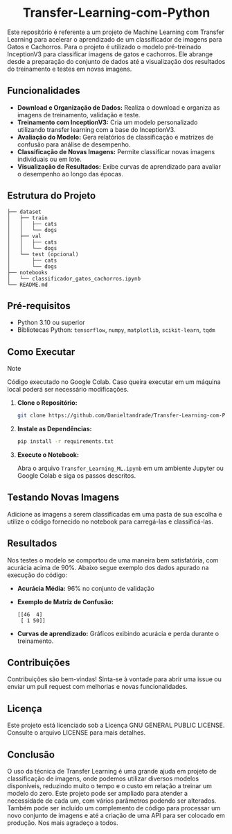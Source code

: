 # <h1 align="center"> Transfer-Learning-com-Python</h1>

Este repositório é referente a um projeto de Machine Learning com Transfer Learning para acelerar o aprendizado de um classificador de imagens para Gatos e Cachorros.
Para o projeto é utilizado o modelo pré-treinado InceptionV3 para classificar imagens de gatos e cachorros. Ele abrange desde a preparação do conjunto de dados até a visualização dos resultados do treinamento e testes em novas imagens.

## Funcionalidades

- **Download e Organização de Dados:** Realiza o download e organiza as imagens de treinamento, validação e teste.
- **Treinamento com InceptionV3:** Cria um modelo personalizado utilizando transfer learning com a base do InceptionV3.
- **Avaliação do Modelo:** Gera relatórios de classificação e matrizes de confusão para análise de desempenho.
- **Classificação de Novas Imagens:** Permite classificar novas imagens individuais ou em lote.
- **Visualização de Resultados:** Exibe curvas de aprendizado para avaliar o desempenho ao longo das épocas.

## Estrutura do Projeto

```
├── dataset
│   ├── train
│   │   ├── cats
│   │   └── dogs
│   ├── val
│   │   ├── cats
│   │   └── dogs
│   └── test (opcional)
│       ├── cats
│       └── dogs
├── notebooks
│   └── classificador_gatos_cachorros.ipynb
└── README.md
```

## Pré-requisitos

- Python 3.10 ou superior
- Bibliotecas Python: `tensorflow`, `numpy`, `matplotlib`, `scikit-learn`, `tqdm`

## Como Executar

> [!NOTE]
> Código executado no Google Colab. Caso queira executar em um máquina local poderá ser necessário modificações.

1. **Clone o Repositório:**

   ```bash
   git clone https://github.com/Danieltandrade/Transfer-Learning-com-Python.git
   ```

2. **Instale as Dependências:**

   ```bash
   pip install -r requirements.txt
   ```

3. **Execute o Notebook:**

   Abra o arquivo `Transfer_Learning_ML.ipynb` em um ambiente Jupyter ou Google Colab e siga os passos descritos.

## Testando Novas Imagens

Adicione as imagens a serem classificadas em uma pasta de sua escolha e utilize o código fornecido no notebook para carregá-las e classificá-las.

## Resultados

Nos testes o modelo se comportou de uma maneira bem satisfatória, com acurácia acima de 90%.
Abaixo segue exemplo dos dados apurado na execução do código:

- **Acurácia Média:** 96% no conjunto de validação
- **Exemplo de Matriz de Confusão:**

  ```
  [[46  4]
   [ 1 50]]
  ```

- **Curvas de aprendizado:** Gráficos exibindo acurácia e perda durante o treinamento.

## Contribuições

Contribuições são bem-vindas! Sinta-se à vontade para abrir uma issue ou enviar um pull request com melhorias e novas funcionalidades.

## Licença

Este projeto está licenciado sob a Licença GNU GENERAL PUBLIC LICENSE. Consulte o arquivo LICENSE para mais detalhes.

## Conclusão

O uso da técnica de Transfer Learning é uma grande ajuda em projeto de classificação de imagens, onde podemos utilizar diversos modelos disponíveis, reduzindo muito o tempo e o custo em relação a treinar um modelo do zero.
Este projeto pode ser ampliado para atender a necessidade de cada um, com vários parâmetros podendo ser alterados.
Também pode ser incluído um complemento de código para processar um novo conjunto de imagens e até a criação de uma API para ser colocado em produção.
Nos mais agradeço a todos.